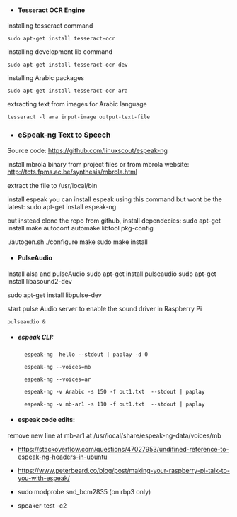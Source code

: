 - #### Tesseract OCR Engine
installing tesseract command

	sudo apt-get install tesseract-ocr

installing development lib command

	sudo apt-get install tesseract-ocr-dev

installing Arabic packages

	sudo apt-get install tesseract-ocr-ara

extracting text from images for Arabic language

	tesseract -l ara input-image output-text-file

- ### eSpeak-ng Text to Speech 
Source code:	https://github.com/linuxscout/espeak-ng
	
install mbrola binary from project files or from mbrola website:
http://tcts.fpms.ac.be/synthesis/mbrola.html
 
extract the file to /usr/local/bin 

install espeak
you can install espeak using this command but wont be the latest:
sudo apt-get install espeak-ng

but instead clone the repo from github, install dependecies:
sudo apt-get install make autoconf automake libtool pkg-config

./autogen.sh
./configure 
make
sudo make install

- #### PulseAudio

Install alsa and pulseAudio
sudo apt-get install pulseaudio
sudo apt-get install libasound2-dev

sudo apt-get install libpulse-dev

start pulse Audio server to enable the sound driver in Raspberry Pi
        
    pulseaudio &
    
- ##### espeak CLI: 

        espeak-ng  hello --stdout | paplay -d 0

        espeak-ng --voices=mb
 
        espeak-ng --voices=ar

        espeak-ng -v Arabic -s 150 -f out1.txt  --stdout | paplay

        espeak-ng -v mb-ar1 -s 110 -f out1.txt  --stdout | paplay

- #### espeak code edits: 
remove new line at mb-ar1 at /usr/local/share/espeak-ng-data/voices/mb

- https://stackoverflow.com/questions/47027953/undifined-reference-to-espeak-ng-headers-in-ubuntu

- https://www.peterbeard.co/blog/post/making-your-raspberry-pi-talk-to-you-with-espeak/

- sudo modprobe snd_bcm2835 (on rbp3 only)

- speaker-test -c2
